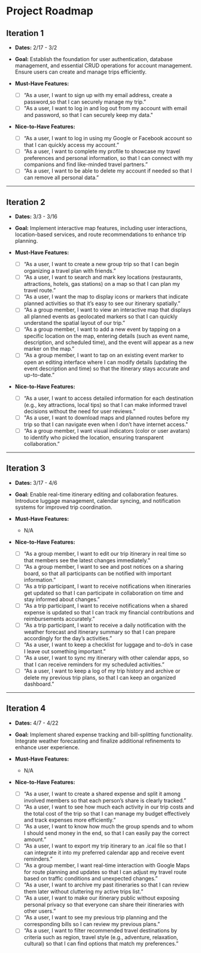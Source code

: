 # Project Roadmap

## Iteration 1

* **Dates:** 2/17 - 3/2

* **Goal:** Establish the foundation for user authentication, database management, and essential CRUD operations for account management. Ensure users can create and manage trips efficiently.

* **Must-Have Features:**
  - [ ] “As a user, I want to sign up with my email address, create a password,so that I can securely manage my trip.”
  - [ ] "As a user, I want to log in and log out from my account with email and password, so that I can securely keep my data."

* **Nice-to-Have Features:**
  - [ ] “As a user, I want to log in using my Google or Facebook account so that I can quickly access my account.”
  - [ ] “As a user, I want to complete my profile to showcase my travel preferences and personal information, so that I can connect with my companions and find like-minded travel partners.”
  - [ ] “As a user, I want to be able to delete my account if needed so that I can remove all personal data.”

---

## Iteration 2

* **Dates:** 3/3 - 3/16

* **Goal:** Implement interactive map features, including user interactions, location-based services, and route recommendations to enhance trip planning.

* **Must-Have Features:**

  - [ ] “As a user, I want to create a new group trip so that I can begin organizing a travel plan with friends.”
  - [ ] “As a user, I want to search and mark key locations (restaurants, attractions, hotels, gas stations) on a map so that I can plan my travel route.”
  - [ ] “As a user, I want the map to display icons or markers that indicate planned activities so that it’s easy to see our itinerary spatially.”
  - [ ] “As a group member, I want to view an interactive map that displays all planned events as geolocated markers so that I can quickly understand the spatial layout of our trip.”
  - [ ] “As a group member, I want to add a new event by tapping on a specific location on the map, entering details (such as event name, description, and scheduled time), and the event will appear as a new marker on the map.”
  - [ ] “As a group member, I want to tap on an existing event marker to open an editing interface where I can modify details (updating the event description and time) so that the itinerary stays accurate and up-to-date.”

* **Nice-to-Have Features:**

  - [ ] “As a user, I want to access detailed information for each destination (e.g., key attractions, local tips) so that I can make informed travel decisions without the need for user reviews.”
  - [ ] "As a user, I want to download maps and planned routes before my trip so that I can navigate even when I don’t have internet access."
  - [ ] “As a group member, I want visual indicators (color or user avatars) to identify who picked the location, ensuring transparent collaboration.”

---

## Iteration 3

* **Dates:** 3/17 - 4/6

* **Goal:** Enable real-time itinerary editing and collaboration features. Introduce luggage management, calendar syncing, and notification systems for improved trip coordination.

* **Must-Have Features:**  
  * N/A
  
* **Nice-to-Have Features:**
  - [ ] “As a group member, I want to edit our trip itinerary in real time so that members see the latest changes immediately.”
  - [ ] “As a group member, I want to see and post notices on a sharing board, so that all participants can be notified with important information.”
  - [ ] “As a trip participant, I want to receive notifications when itineraries get updated so that I can participate in collaboration on time and stay informed about changes.”
  - [ ] “As a trip participant, I want to receive notifications when a shared expense is updated so that I can track my financial contributions and reimbursements accurately.”
  - [ ] “As a trip participant, I want to receive a daily notification with the weather forecast and itinerary summary so that I can prepare accordingly for the day’s activities.”
  - [ ] “As a user, I want to keep a checklist for luggage and to-do’s in case I leave out something important.”
  - [ ] “As a user, I want to sync my itinerary with other calendar apps, so that I can receive reminders for my scheduled activities.”
  - [ ] “As a user, I want to keep a log of my trip history and archive or delete my previous trip plans, so that I can keep an organized dashboard.”

---

## Iteration 4

* **Dates:** 4/7 - 4/22

* **Goal:** Implement shared expense tracking and bill-splitting functionality. Integrate weather forecasting and finalize additional refinements to enhance user experience.

* **Must-Have Features:**
  - N/A

* **Nice-to-Have Features:**
  - [ ] “As a user, I want to create a shared expense and split it among involved members so that each person’s share is clearly tracked.”
  - [ ] “As a user, I want to see how much each activity in our trip costs and the total cost of the trip so that I can manage my budget effectively and track expenses more efficiently.”
  - [ ] “As a user, I want to know how much the group spends and to whom I should send money in the end, so that I can easily pay the correct amount.”
  - [ ] “As a user, I want to export my trip itinerary to an .ical file so that I can integrate it into my preferred calendar app and receive event reminders.”
  - [ ] “As a group member, I want real-time interaction with Google Maps for route planning and updates so that I can adjust my travel route based on traffic conditions and unexpected changes.”
  - [ ] “As a user, I want to archive my past itineraries so that I can review them later without cluttering my active trips list.”
  - [ ] “As a user, I want to make our itinerary public without exposing personal privacy so that everyone can share their itineraries with other users.”
  - [ ] “As a user, I want to see my previous trip planning and the corresponding bills so I can review my previous plans.”
  - [ ] “As a user, I want to filter recommended travel destinations by criteria such as region, travel style (e.g., adventure, relaxation, cultural) so that I can find options that match my preferences.”
